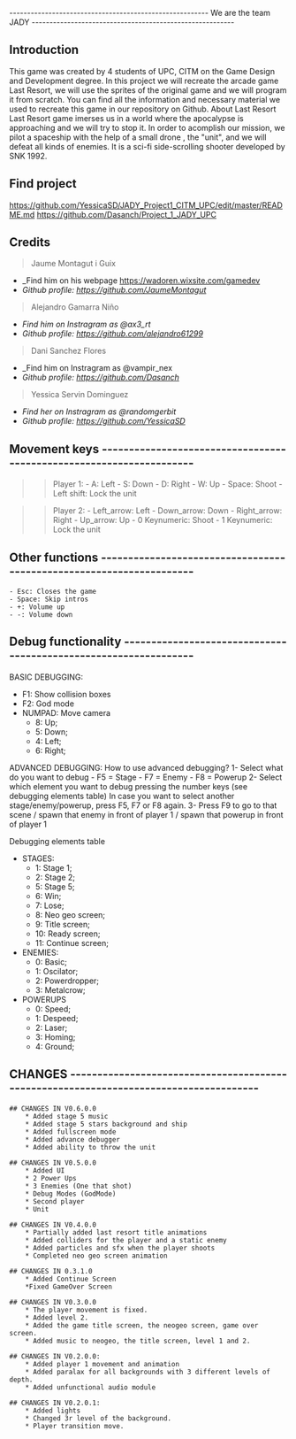 ﻿-------------------------------------------------------- We are the team JADY ---------------------------------------------------------


## Introduction
This game was created by 4 students of UPC, CITM on the Game Design and Development degree.
In this project we will recreate the arcade game Last Resort, 
we will use the sprites of the original game and we will program it from scratch.
You can find all the information and necessary material we used to recreate this game in our repository on Github.
About Last Resort
Last Resort game imerses us in a world where the apocalypse is approaching and we will try to stop it.
In order to acomplish our mission, we pilot a spaceship with the help of a small drone , the "unit",
and we will defeat all kinds of enemies.
It is a sci-fi side-scrolling shooter developed by SNK 1992.


## Find project
https://github.com/YessicaSD/JADY_Project1_CITM_UPC/edit/master/README.md
https://github.com/Dasanch/Project_1_JADY_UPC


## Credits

> Jaume Montagut i Guix
* _Find him on his webpage https://wadoren.wixsite.com/gamedev
* _Github profile: https://github.com/JaumeMontagut_

> Alejandro Gamarra Niño
* _Find him on Instragram as @ax3_rt_
* _Github profile: https://github.com/alejandro61299_

> Dani Sanchez Flores
* _Find him on Instragram as @vampir_nex
* _Github profile: https://github.com/Dasanch_

> Yessica Servin Dominguez          
* _Find her on Instragram as @randomgerbit_
* _Github profile: https://github.com/YessicaSD_


## Movement keys --------------------------------------------------------------------
>> Player 1:
	- A: Left
	- S: Down
	- D: Right
	- W: Up
	- Space: Shoot
	- Left shift: Lock the unit

>> Player 2:
	- Left_arrow: Left
	- Down_arrow: Down
	- Right_arrow: Right
	- Up_arrow: Up
	- 0 Keynumeric: Shoot
	- 1 Keynumeric: Lock the unit


## Other functions --------------------------------------------------------------------
	- Esc: Closes the game
	- Space: Skip intros
	- +: Volume up
	- -: Volume down


## Debug functionality ----------------------------------------------------------------

BASIC DEBUGGING:
- F1: Show collision boxes
- F2: God mode
- NUMPAD: Move camera
	* 8: Up;
	* 5: Down;
	* 4: Left;
	* 6: Right;

ADVANCED DEBUGGING:
How to use advanced debugging?
1- Select what do you want to debug
	- F5 = Stage
	- F7 = Enemy
	- F8 = Powerup
2- Select which element you want to debug pressing the number keys (see debugging elements table)
In case you want to select another stage/enemy/powerup, press F5, F7 or F8 again.
3- Press F9 to go to that scene / spawn that enemy in front of player 1 / spawn that powerup in front of player 1

Debugging elements table
- STAGES:
	* 1: Stage 1;
	* 2: Stage 2;
	* 5: Stage 5;
	* 6: Win;
	* 7: Lose;
	* 8: Neo geo screen;
	* 9: Title screen;
	* 10: Ready screen;
	* 11: Continue screen;
- ENEMIES:
	* 0: Basic;
	* 1: Oscilator;
	* 2: Powerdropper;
	* 3: Metalcrow;
- POWERUPS
	* 0: Speed;
	* 1: Despeed;
	* 2: Laser;
	* 3: Homing;
	* 4: Ground;


## CHANGES --------------------------------------------------------------------------------------

	## CHANGES IN V0.6.0.0
		* Added stage 5 music
		* Added stage 5 stars background and ship
		* Added fullscreen mode
		* Added advance debugger
		* Added ability to throw the unit

	## CHANGES IN V0.5.0.0
		* Added UI
		* 2 Power Ups
		* 3 Enemies (One that shot)
		* Debug Modes (GodMode)
		* Second player
		* Unit

	## CHANGES IN V0.4.0.0
		* Partially added last resort title animations
		* Added colliders for the player and a static enemy
		* Added particles and sfx when the player shoots
		* Completed neo geo screen animation
 
	## CHANGES IN 0.3.1.0
		* Added Continue Screen
		*Fixed GameOver Screen

	## CHANGES IN V0.3.0.0
		* The player movement is fixed. 
		* Added level 2.
		* Added the game title screen, the neogeo screen, game over screen. 
		* Added music to neogeo, the title screen, level 1 and 2.

	## CHANGES IN V0.2.0.0:
		* Added player 1 movement and animation
		* Added paralax for all backgrounds with 3 different levels of depth.
		* Added unfunctional audio module

	## CHANGES IN V0.2.0.1:
		* Added lights
		* Changed 3r level of the background.
		* Player transition move.



